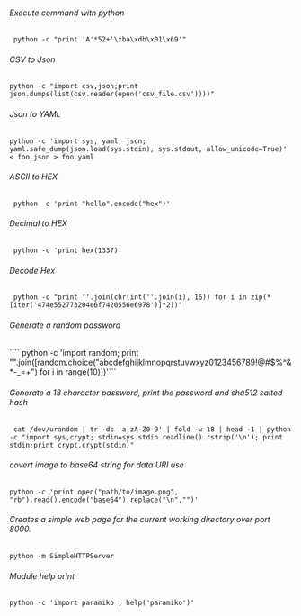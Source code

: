 ###### Execute command with python
``` python -c "print 'A'*52+'\xba\xdb\x01\x69'"```

###### CSV to Json
``` python -c "import csv,json;print json.dumps(list(csv.reader(open('csv_file.csv'))))" ```
 
###### Json to YAML
``` python -c 'import sys, yaml, json; yaml.safe_dump(json.load(sys.stdin), sys.stdout, allow_unicode=True)' < foo.json > foo.yaml ```

###### ASCII to HEX
``` python -c 'print "hello".encode("hex")'```

###### Decimal to HEX
``` python -c 'print hex(1337)'```

###### Decode Hex
``` python -c "print ''.join(chr(int(''.join(i), 16)) for i in zip(*[iter('474e552773204e6f7420556e6978')]*2))"```

###### Generate a random password
```` python -c 'import random; print "".join([random.choice("abcdefghijklmnopqrstuvwxyz0123456789!@#$%^&*-_=+") for i in range(10)])'```

###### Generate a 18 character password, print the password and sha512 salted hash
``` cat /dev/urandom | tr -dc 'a-zA-Z0-9' | fold -w 18 | head -1 | python -c "import sys,crypt; stdin=sys.stdin.readline().rstrip('\n'); print stdin;print crypt.crypt(stdin)"```

###### covert image to base64 string for data URI use
``` python -c 'print open("path/to/image.png", "rb").read().encode("base64").replace("\n","")' ```

###### Creates a simple web page for the current working directory over port 8000.
``` python -m SimpleHTTPServer ```

###### Module help print
``` python -c 'import paramiko ; help('paramiko')' ```
